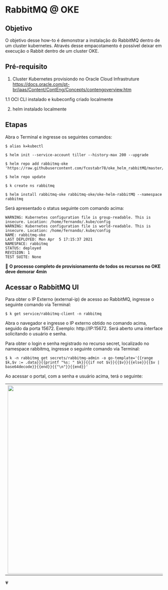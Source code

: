 # RabbitMQ @ OKE

## Objetivo

O objetivo desse how-to é demonstrar a instalação do RabbitMQ dentro de um cluster kubernetes. Através desse empacotamento é possível deixar em execução o Rabbit dentro de um cluster OKE. 

## Pré-requisito

1. Cluster Kubernetes provisiondo no Oracle Cloud Infrastruture <br>
   https://docs.oracle.com/pt-br/iaas/Content/ContEng/Concepts/contengoverview.htm

1.1 OCI CLI instalado e kubeconfig criado localmente

2. helm instalado localmente


## Etapas

Abra o Terminal e ingresse os seguintes comandos:

```
$ alias k=kubectl
```

```
$ helm init --service-account tiller --history-max 200 --upgrade
```

```
$ helm repo add rabbitmq-oke 'https://raw.githubusercontent.com/fcostabr78/oke_helm_rabbitMQ/master/' 
```

```
$ helm repo update
```

```
$ k create ns rabbitmq
```

```
$ helm install rabbitmq-oke rabbitmq-oke/oke-helm-rabbitMQ --namespace rabbitmq
```

Será apresentado o status seguinte com comando acima:

```
WARNING: Kubernetes configuration file is group-readable. This is insecure. Location: /home/fernando/.kube/config
WARNING: Kubernetes configuration file is world-readable. This is insecure. Location: /home/fernando/.kube/config
NAME: rabbitmq-oke
LAST DEPLOYED: Mon Apr  5 17:15:37 2021
NAMESPACE: rabbitmq
STATUS: deployed
REVISION: 1
TEST SUITE: None
```

:mega: <b>O processo completo de provisionamento de todos os recursos no OKE deve demorar 4min</b>

## Acessar o RabbitMQ UI

Para obter o IP Externo (external-ip) de acesso ao RabbitMQ, ingresse o seguinte comando via Terminal:

```
$ k get service/rabbitmq-client -n rabbitmq
```

Abra o navegador e ingresse o IP externo obtido no comando acima, seguido da porta 15672. Exemplo: http://IP:15672. Será aberto uma interface solicitando o usuário e senha. <br>


Para obter o login e senha registrado no recurso secret, localizado no namespace rabbitmq, ingresse o seguinte comando via Terminal:

```
$ k -n rabbitmq get secrets/rabbitmq-admin -o go-template='{{range $k,$v := .data}}{{printf "%s: " $k}}{{if not $v}}{{$v}}{{else}}{{$v | base64decode}}{{end}}{{"\n"}}{{end}}'
```

Ao acessar o portal, com a senha e usuário acima, terá o seguinte:

<table>
    <tbody>
        <tr>
        <th><img align="left" width="600" src="https://objectstorage.us-ashburn-1.oraclecloud.com/n/idsvh8rxij5e/b/imagens_git/o/Screenshot%20from%202021-04-05%2017-32-14.png"/></th>
        </tr>
    </tbody>
</table>





:heartpulse:





